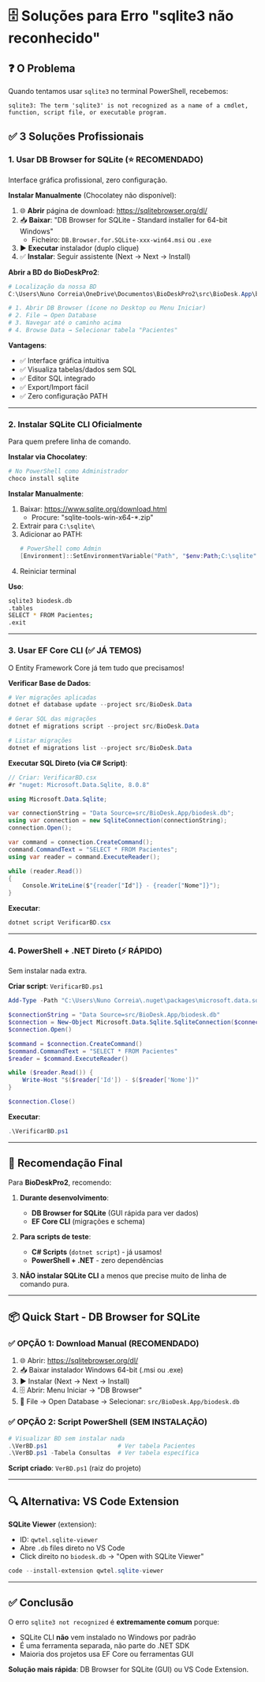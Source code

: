 # 🗄️ Soluções para Erro "sqlite3 não reconhecido"

## ❓ O Problema
Quando tentamos usar `sqlite3` no terminal PowerShell, recebemos:
```
sqlite3: The term 'sqlite3' is not recognized as a name of a cmdlet, function, script file, or executable program.
```

## ✅ 3 Soluções Profissionais

### 1. **Usar DB Browser for SQLite** (⭐ RECOMENDADO)
Interface gráfica profissional, zero configuração.

**Instalar Manualmente** (Chocolatey não disponível):
1. 🌐 **Abrir** página de download: https://sqlitebrowser.org/dl/
2. 📥 **Baixar**: "DB Browser for SQLite - Standard installer for 64-bit Windows"
   - Ficheiro: `DB.Browser.for.SQLite-xxx-win64.msi` ou `.exe`
3. ▶️ **Executar** instalador (duplo clique)
4. ✅ **Instalar**: Seguir assistente (Next → Next → Install)

**Abrir a BD do BioDeskPro2**:
```powershell
# Localização da nossa BD
C:\Users\Nuno Correia\OneDrive\Documentos\BioDeskPro2\src\BioDesk.App\biodesk.db

# 1. Abrir DB Browser (ícone no Desktop ou Menu Iniciar)
# 2. File → Open Database
# 3. Navegar até o caminho acima
# 4. Browse Data → Selecionar tabela "Pacientes"
```

**Vantagens**:
- ✅ Interface gráfica intuitiva
- ✅ Visualiza tabelas/dados sem SQL
- ✅ Editor SQL integrado
- ✅ Export/Import fácil
- ✅ Zero configuração PATH

---

### 2. **Instalar SQLite CLI Oficialmente**
Para quem prefere linha de comando.

**Instalar via Chocolatey**:
```powershell
# No PowerShell como Administrador
choco install sqlite
```

**Instalar Manualmente**:
1. Baixar: https://www.sqlite.org/download.html
   - Procure: "sqlite-tools-win-x64-*.zip"
2. Extrair para `C:\sqlite\`
3. Adicionar ao PATH:
   ```powershell
   # PowerShell como Admin
   [Environment]::SetEnvironmentVariable("Path", "$env:Path;C:\sqlite", "Machine")
   ```
4. Reiniciar terminal

**Uso**:
```bash
sqlite3 biodesk.db
.tables
SELECT * FROM Pacientes;
.exit
```

---

### 3. **Usar EF Core CLI** (✅ JÁ TEMOS)
O Entity Framework Core já tem tudo que precisamos!

**Verificar Base de Dados**:
```powershell
# Ver migrações aplicadas
dotnet ef database update --project src/BioDesk.Data

# Gerar SQL das migrações
dotnet ef migrations script --project src/BioDesk.Data

# Listar migrações
dotnet ef migrations list --project src/BioDesk.Data
```

**Executar SQL Direto (via C# Script)**:
```csharp
// Criar: VerificarBD.csx
#r "nuget: Microsoft.Data.Sqlite, 8.0.8"

using Microsoft.Data.Sqlite;

var connectionString = "Data Source=src/BioDesk.App/biodesk.db";
using var connection = new SqliteConnection(connectionString);
connection.Open();

var command = connection.CreateCommand();
command.CommandText = "SELECT * FROM Pacientes";
using var reader = command.ExecuteReader();

while (reader.Read())
{
    Console.WriteLine($"{reader["Id"]} - {reader["Nome"]}");
}
```

**Executar**:
```powershell
dotnet script VerificarBD.csx
```

---

### 4. **PowerShell + .NET Direto** (⚡ RÁPIDO)
Sem instalar nada extra.

**Criar script**: `VerificarBD.ps1`
```powershell
Add-Type -Path "C:\Users\Nuno Correia\.nuget\packages\microsoft.data.sqlite.core\8.0.8\lib\net8.0\Microsoft.Data.Sqlite.dll"

$connectionString = "Data Source=src/BioDesk.App/biodesk.db"
$connection = New-Object Microsoft.Data.Sqlite.SqliteConnection($connectionString)
$connection.Open()

$command = $connection.CreateCommand()
$command.CommandText = "SELECT * FROM Pacientes"
$reader = $command.ExecuteReader()

while ($reader.Read()) {
    Write-Host "$($reader['Id']) - $($reader['Nome'])"
}

$connection.Close()
```

**Executar**:
```powershell
.\VerificarBD.ps1
```

---

## 🎯 Recomendação Final

Para **BioDeskPro2**, recomendo:

1. **Durante desenvolvimento**:
   - **DB Browser for SQLite** (GUI rápida para ver dados)
   - **EF Core CLI** (migrações e schema)

2. **Para scripts de teste**:
   - **C# Scripts** (`dotnet script`) - já usamos!
   - **PowerShell + .NET** - zero dependências

3. **NÃO instalar SQLite CLI** a menos que precise muito de linha de comando pura.

---

## 📦 Quick Start - DB Browser for SQLite

### ✅ OPÇÃO 1: Download Manual (RECOMENDADO)
1. 🌐 Abrir: https://sqlitebrowser.org/dl/
2. 📥 Baixar instalador Windows 64-bit (.msi ou .exe)
3. ▶️ Instalar (Next → Next → Install)
4. 🗄️ Abrir: Menu Iniciar → "DB Browser"
5. 📂 File → Open Database → Selecionar: `src/BioDesk.App/biodesk.db`

### ✅ OPÇÃO 2: Script PowerShell (SEM INSTALAÇÃO)
```powershell
# Visualizar BD sem instalar nada
.\VerBD.ps1                    # Ver tabela Pacientes
.\VerBD.ps1 -Tabela Consultas  # Ver tabela específica
```

**Script criado**: `VerBD.ps1` (raiz do projeto)

---

## 🔍 Alternativa: VS Code Extension

**SQLite Viewer** (extension):
- ID: `qwtel.sqlite-viewer`
- Abre `.db` files direto no VS Code
- Click direito no `biodesk.db` → "Open with SQLite Viewer"

```powershell
code --install-extension qwtel.sqlite-viewer
```

---

## ✅ Conclusão

O erro `sqlite3 not recognized` é **extremamente comum** porque:
- SQLite CLI **não** vem instalado no Windows por padrão
- É uma ferramenta separada, não parte do .NET SDK
- Maioria dos projetos usa EF Core ou ferramentas GUI

**Solução mais rápida**: DB Browser for SQLite (GUI) ou VS Code Extension.
